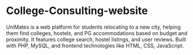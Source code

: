 # College-Consulting-website
UniMates is a web platform for students relocating to a new city, helping them find colleges, hostels, and PG accommodations based on budget and proximity. It features college search, hostel listings, and user reviews. Built with PHP, MySQL, and frontend technologies like HTML, CSS, JavaScript.
